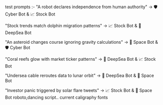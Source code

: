 test prompts :-
"A robot declares independence from human authority"
→ 🛡️ Cyber Bot & 📈 Stock Bot




"Stock trends match dolphin migration patterns"
→ 📈 Stock Bot & 🌊 DeepSea Bot

"An asteroid changes course ignoring gravity calculations"
→ 🚀 Space Bot & 🛡️ Cyber Bot

"Coral reefs glow with market ticker patterns"
→ 🌊 DeepSea Bot & 📈 Stock Bot

"Undersea cable reroutes data to lunar orbit"
→ 🌊 DeepSea Bot & 🚀 Space Bot

"Investor panic triggered by solar flare tweets"
→ 📈 Stock Bot & 🚀 Space Bot
roboto,dancing script.. current caligraphy fonts 
